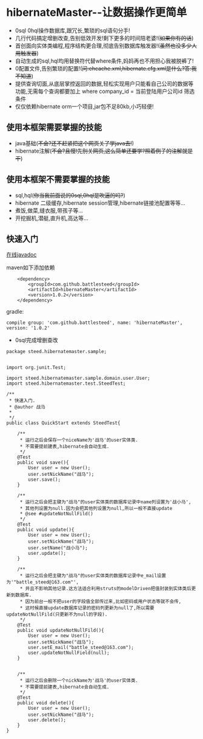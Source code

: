 # hibernateMaster--让数据操作更简单

- 0sql 0hql操作数据库,跟冗长,繁琐的sql语句分手!
- 几行代码搞定增删改查,告别低效开发!剩下更多的时间陪老婆!(~~如果你有的话~~)
- 首创面向实体类编程,程序结构更合理,彻底告别数据库触发器!(~~虽然也没多少人用触发器~~)
- 自动生成的sql,hql均用替换符代替where条件,妈妈再也不用担心我被脱~~裤~~了!
- 0配置文件,告别繁琐的配置!(~~问:ehcache.xml,hibernate.cfg.xml是什么?答:我不知道~~)
- 提供查询切面,从底层掌控返回的数据,轻松实现用户只能看自己公司的数据等功能,无需每个查询都要加上 where company_id = 当前登陆用户公司id 筛选条件
- 仅仅依赖hibernate orm一个项目,jar包不足80kb,小巧轻便!

## 使用本框架需要掌握的技能
- java基础(~~不会?还不赶紧把这个网页关了学java去!~~)
- hibernate注解(~~不会?且慢!先别关网页,这么简单还要学?照着例子的注解就是干~~)

## 使用本框架不需要掌握的技能
- sql,hql(~~你当我前面说的0sql,0hql是吹逼的吗?~~)
- hibernate 二级缓存,hibernate session管理,hibernate链接池配置等等...
- 煮饭,做菜,缝衣服,带孩子等...
- 开挖掘机,潜艇,直升机,高达等...


## 快速入门
[在线javadoc](http://battle_steed.gitee.io/hibernatemaster/hibernateMaster/doc/)

maven如下添加依赖
```
	<dependency>
		<groupId>com.github.battlesteed</groupId>
		<artifactId>hibernateMaster</artifactId>
		<version>1.0.2</version>
	</dependency>
```
gradle:
```
compile group: 'com.github.battlesteed', name: 'hibernateMaster', version: '1.0.2'
```
- 0sql完成增删查改

```
package steed.hibernatemaster.sample;


import org.junit.Test;

import steed.hibernatemaster.sample.domain.user.User;
import steed.hibernatemaster.test.SteedTest;

/**
 * 快速入门.
 * @author 战马
 *
 */
public class QuickStart extends SteedTest{
	
	/**
	 * 运行之后会保存一个niceName为'战马'的user实体类.
	 * 不需要提前建表,hibernate会自动生成.
	 */
	@Test
	public void save(){
		User user = new User();
		user.setNickName("战马");
		user.save();
	}
	
	/**
	 * 运行之后会把主键为"战马"的user实体类的数据库记录中name列设置为'战小马',
	 * 其他列设置为null.因为会把其他列设置为null,所以一般不直接update
	 * @see #updateNotNullFild()
	 */
	@Test
	public void update(){
		User user = new User();
		user.setNickName("战马");
		user.setName("战小马");
		user.update();
	}
	
	/**
	 * 运行之后会把主键为"战马"的user实体类的数据库记录中e_mail设置为'"battle_steed@163.com"',
	 * 并且不影响其他记录.这方法适合利用struts的modelDriven把值封装到实体类后更新到数据库.
	 * 因为前台一般不把user的字段值全部传过来,比如密码或用户状态等就不会传,
	 * 这时候直接update数据库记录的密码列更新为null了,所以需要updateNotNullFild(只更新不为null的字段).
	 */
	@Test
	public void updateNotNullFild(){
		User user = new User();
		user.setNickName("战马");
		user.setE_mail("battle_steed@163.com");
		user.updateNotNullField(null);
	}
	
	
	/**
	 * 运行之后会删除一个nickName为'战马'的user实体类.
	 * 不需要提前建表,hibernate会自动生成.
	 */
	@Test
	public void delete(){
		User user = new User();
		user.setNickName("战马");
		user.delete();
	}
}

```

